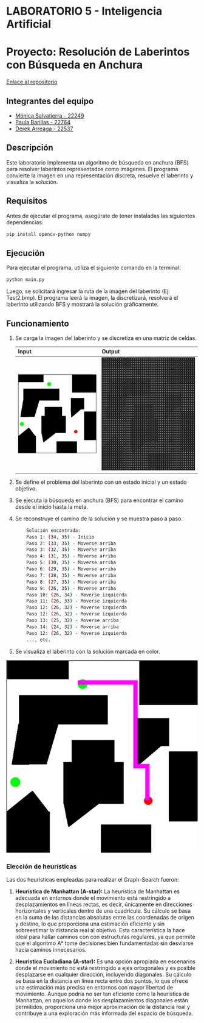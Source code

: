 # LABORATORIO 5 - Inteligencia Artificial
# Proyecto: Resolución de Laberintos con Búsqueda en Anchura

[Enlace al repositorio](https://github.com/FabianKel/LAB5-IA)

## Integrantes del equipo
- [Mónica Salvatierra - 22249](https://github.com/alee2602)
- [Paula Barillas - 22764](https://github.com/paulabaal12)
- [Derek Arreaga - 22537](https://github.com/FabianKel) 

## Descripción

Este laboratorio implementa un algoritmo de búsqueda en anchura (BFS) para resolver laberintos representados como imágenes. El programa convierte la imagen en una representación discreta, resuelve el laberinto y visualiza la solución.

## Requisitos

Antes de ejecutar el programa, asegúrate de tener instaladas las siguientes dependencias:

```bash
pip install opencv-python numpy
```

## Ejecución
Para ejecutar el programa, utiliza el siguiente comando en la terminal:
```bash
python main.py
```
Luego, se solicitará ingresar la ruta de la imagen del laberinto (Ej: Test2.bmp).
El programa leerá la imagen, la discretizará, resolverá el laberinto utilizando BFS y mostrará la solución gráficamente.

## Funcionamiento
1. Se carga la imagen del laberinto y se discretiza en una matriz de celdas.

    | Input | Output |
    |----------|----------|
    | ![alt text](readme_files/image.png)    |![alt text](readme_files/image-1.png)  |

2. Se define el problema del laberinto con un estado inicial y un estado objetivo.
3. Se ejecuta la búsqueda en anchura (BFS) para encontrar el camino desde el inicio hasta la meta.
4. Se reconstruye el camino de la solución y se muestra paso a paso.
    ```bash
        Solución encontrada:
        Paso 1: (34, 35) - Inicio
        Paso 2: (33, 35) - Moverse arriba
        Paso 3: (32, 35) - Moverse arriba
        Paso 4: (31, 35) - Moverse arriba
        Paso 5: (30, 35) - Moverse arriba
        Paso 6: (29, 35) - Moverse arriba
        Paso 7: (28, 35) - Moverse arriba
        Paso 8: (27, 35) - Moverse arriba
        Paso 9: (26, 35) - Moverse arriba
        Paso 10: (26, 34) - Moverse izquierda
        Paso 11: (26, 33) - Moverse izquierda
        Paso 12: (26, 32) - Moverse izquierda
        Paso 12: (26, 32) - Moverse izquierda
        Paso 13: (25, 32) - Moverse arriba
        Paso 14: (24, 32) - Moverse arriba
        Paso 12: (26, 32) - Moverse izquierda
        ..., etc.
    ```
    

5. Se visualiza el laberinto con la solución marcada en color.
<center>

![alt text](readme_files/image-2.png)

</center>

### Elección de heurísticas

Las dos heurísticas empleadas para realizar el Graph-Search fueron:

1. **Heurística de Manhattan (A-star):** La heurística de Manhattan es adecuada en entornos donde el movimiento está restringido a desplazamientos en líneas rectas, es decir, únicamente en direcciones horizontales y verticales dentro de una cuadrícula. Su cálculo se basa en la suma de las distancias absolutas entre las coordenadas de origen y destino, lo que proporciona una estimación eficiente y sin sobreestimar la distancia real al objetivo. Esta característica la hace ideal para hallar caminos con con estructuras regulares, ya que permite que el algoritmo A* tome decisiones bien fundamentadas sin desviarse hacia caminos innecesarios.

2. **Heuristica Eucladiana (A-star):**  Es una opción apropiada en escenarios donde el movimiento no está restringido a ejes ortogonales y es posible desplazarse en cualquier dirección, incluyendo diagonales. Su cálculo se basa en la distancia en línea recta entre dos puntos, lo que ofrece una estimación más precisa en entornos con mayor libertad de movimiento. Aunque podría no ser tan eficiente como la heurística de Manhattan, en aquellos donde los desplazamientos diagonales están permitidos, proporciona una mejor aproximación de la distancia real y contribuye a una exploración más informada del espacio de búsqueda.
